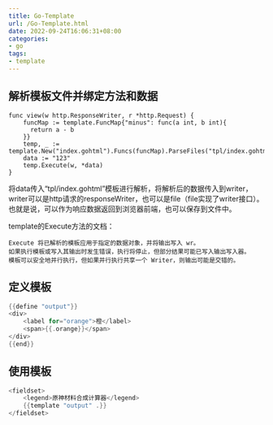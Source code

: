 ```yaml
---
title: Go-Template
url: /Go-Template.html
date: 2022-09-24T16:06:31+08:00
categories:
- go
tags:
- template
---
```

## 解析模板文件并绑定方法和数据
```golang
func view(w http.ResponseWriter, r *http.Request) {
	funcMap := template.FuncMap{"minus": func(a int, b int){
	  return a - b
	}}
	temp, _ := template.New("index.gohtml").Funcs(funcMap).ParseFiles("tpl/index.gohtml")
	data := "123"
	temp.Execute(w, *data)
}
```
将data传入“tpl/index.gohtml”模板进行解析，将解析后的数据传入到writer，writer可以是http请求的responseWriter，也可以是file（file实现了writer接口）。
也就是说，可以作为响应数据返回到浏览器前端，也可以保存到文件中。

template的Execute方法的文档：
```
Execute 将已解析的模板应用于指定的数据对象，并将输出写入 wr。
如果执行模板或写入其输出时发生错误，执行将停止，但部分结果可能已写入输出写入器。
模板可以安全地并行执行，但如果并行执行共享一个 Writer，则输出可能是交错的。
```

## 定义模板

```go
{{define "output"}}
<div>
    <label for="orange">橙</label>
    <span>{{.orange}}</span>
</div>
{{end}}
```

## 使用模板
```go
<fieldset>
    <legend>原神材料合成计算器</legend>
    {{template "output" .}}
</fieldset>
```

